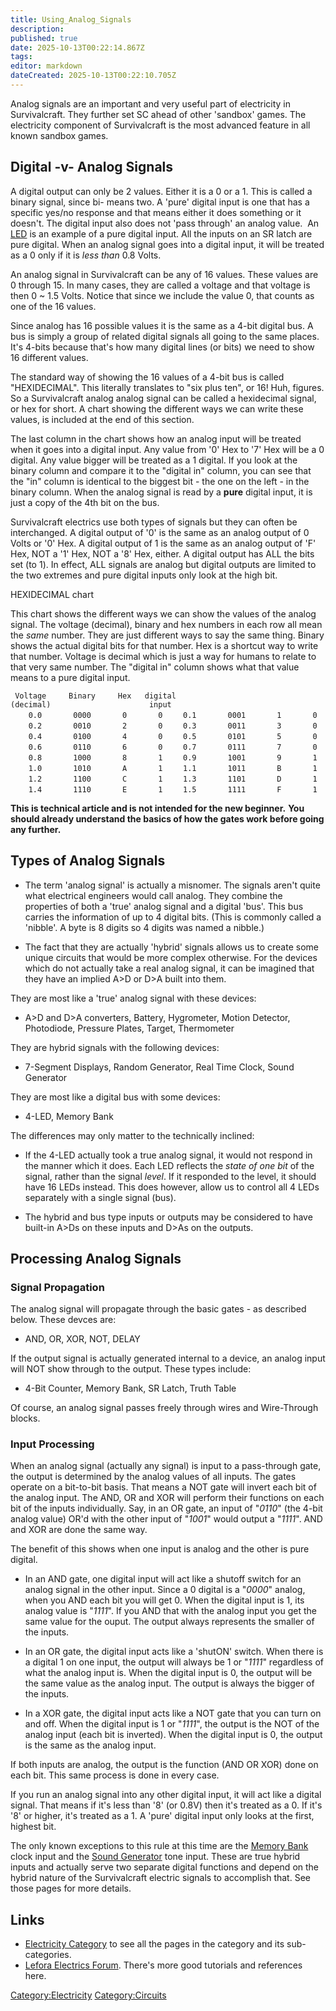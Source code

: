 ```yaml
---
title: Using_Analog_Signals
description: 
published: true
date: 2025-10-13T00:22:14.867Z
tags: 
editor: markdown
dateCreated: 2025-10-13T00:22:10.705Z
---
```


Analog signals are an important and very useful part of electricity in
Survivalcraft. They further set SC ahead of other 'sandbox' games. The
electricity component of Survivalcraft is the most advanced feature in
all known sandbox games.

## Digital -v- Analog Signals

A digital output can only be 2 values. Either it is a 0 or a 1. This is
called a binary signal, since bi- means two. A 'pure' digital input is
one that has a specific yes/no response and that means either it does
something or it doesn't. The digital input also does not 'pass through'
an analog value.  An [LED](Recipaedia/Electrics/LED.md "wikilink") is an example of a pure
digital input. All the inputs on an SR latch are pure digital. When an
analog signal goes into a digital input, it will be treated as a 0 only
if it is *less than* 0.8 Volts.

An analog signal in Survivalcraft can be any of 16 values. These values
are 0 through 15. In many cases, they are called a voltage and that
voltage is then 0 \~ 1.5 Volts. Notice that since we include the value
0, that counts as one of the 16 values.

Since analog has 16 possible values it is the same as a 4-bit digital
bus. A bus is simply a group of related digital signals all going to the
same places. It's 4-bits because that's how many digital lines (or bits)
we need to show 16 different values.

The standard way of showing the 16 values of a 4-bit bus is called
"HEXIDECIMAL". This literally translates to "six plus ten", or 16\! Huh,
figures. So a Survivalcraft analog analog signal can be called a
hexidecimal signal, or hex for short. A chart showing the different ways
we can write these values, is included at the end of this section.

The last column in the chart shows how an analog input will be treated
when it goes into a digital input. Any value from '0' Hex to '7' Hex
will be a 0 digital. Any value bigger will be treated as a 1 digital. If
you look at the binary column and compare it to the "digital in" column,
you can see that the "in" column is identical to the biggest bit - the
one on the left - in the binary column. When the analog signal is read
by a **pure** digital input, it is just a copy of the 4th bit on the
bus.

Survivalcraft electrics use both types of signals but they can often be
interchanged. A digital output of '0' is the same as an analog output of
0 Volts or '0' Hex. A digital output of 1 is the same as an analog
output of 'F' Hex, NOT a '1' Hex, NOT a '8' Hex, either. A digital
output has ALL the bits set (to 1). In effect, ALL signals are analog
but digital outputs are limited to the two extremes and pure digital
inputs only look at the high bit.

HEXIDECIMAL chart

This chart shows the different ways we can show the values of the analog
signal. The voltage (decimal), binary and hex numbers in each row all
mean the *same* number. They are just different ways to say the same
thing. Binary shows the actual digital bits for that number. Hex is a
shortcut way to write that number. Voltage is decimal which is just a
way for humans to relate to that very same number. The "digital in"
column shows what that value means to a pure digital input.

` Voltage     Binary     Hex   digital`
`(decimal)                      input`
`    0.0       0000       0       0`
`    0.1       0001       1       0`
`    0.2       0010       2       0`
`    0.3       0011       3       0`
`    0.4       0100       4       0`
`    0.5       0101       5       0`
`    0.6       0110       6       0`
`    0.7       0111       7       0`
`    0.8       1000       8       1`
`    0.9       1001       9       1`
`    1.0       1010       A       1`
`    1.1       1011       B       1`
`    1.2       1100       C       1`
`    1.3       1101       D       1`
`    1.4       1110       E       1`
`    1.5       1111       F       1`

**This is technical article and is not intended for the new beginner.**
**You should already understand the basics of how the gates work before
going any further.**

## Types of Analog Signals

  -
    The term 'analog signal' is actually a misnomer. The signals aren't
    quite what electrical engineers would call analog. They combine the
    properties of both a 'true' analog signal and a digital 'bus'. This
    bus carries the information of up to 4 digital bits. (This is
    commonly called a 'nibble'. A byte is 8 digits so 4 digits was named
    a nibble.)

<!-- end list -->

  -
    The fact that they are actually 'hybrid' signals allows us to create
    some unique circuits that would be more complex otherwise. For the
    devices which do not actually take a real analog signal, it can be
    imagined that they have an implied A\>D or D\>A built into them.

They are most like a 'true' analog signal with these devices:

  -
    A\>D and D\>A converters, Battery, Hygrometer, Motion Detector,
    Photodiode, Pressure Plates, Target, Thermometer

They are hybrid signals with the following devices:

  -
    7-Segment Displays, Random Generator, Real Time Clock, Sound
    Generator

They are most like a digital bus with some devices:

  -
    4-LED, Memory Bank

The differences may only matter to the technically inclined:

  -
    If the 4-LED actually took a true analog signal, it would not
    respond in the manner which it does. Each LED reflects the *state of
    one bit* of the signal, rather than the signal *level*. If it
    responded to the level, it should have 16 LEDs instead. This does
    however, allow us to control all 4 LEDs separately with a single
    signal (bus).

<!-- end list -->

  -
    The hybrid and bus type inputs or outputs may be considered to have
    built-in A\>Ds on these inputs and D\>As on the outputs.

## Processing Analog Signals

### Signal Propagation

The analog signal will propagate through the basic gates - as described
below. These devces are:

  -
    AND, OR, XOR, NOT, DELAY

If the output signal is actually generated internal to a device, an
analog input will NOT show through to the output. These types include:

  -
    4-Bit Counter, Memory Bank, SR Latch, Truth Table

Of course, an analog signal passes freely through wires and Wire-Through
blocks.

### Input Processing

When an analog signal (actually any signal) is input to a pass-through
gate, the output is determined by the analog values of all inputs. The
gates operate on a bit-to-bit basis. That means a NOT gate will invert
each bit of the analog input. The AND, OR and XOR will perform their
functions on each bit of the inputs individually. Say, in an OR gate, an
input of "*0110*" (the 4-bit analog value) OR'd with the other input of
"*1001*" would output a "*1111*". AND and XOR are done the same way.

The benefit of this shows when one input is analog and the other is pure
digital.

  -
    In an AND gate, one digital input will act like a shutoff switch for
    an analog signal in the other input. Since a 0 digital is a "*0000*"
    analog, when you AND each bit you will get 0. When the digital input
    is 1, its analog value is "*1111*". If you AND that with the analog
    input you get the same value for the ouput. The output always
    represents the smaller of the inputs.

<!-- end list -->

  -
    In an OR gate, the digital input acts like a 'shutON' switch. When
    there is a digital 1 on one input, the output will always be 1 or
    "*1111*" regardless of what the analog input is. When the digital
    input is 0, the output will be the same value as the analog input.
    The output is always the bigger of the inputs.

<!-- end list -->

  -
    In a XOR gate, the digital input acts like a NOT gate that you can
    turn on and off. When the digital input is 1 or "*1111*", the output
    is the NOT of the analog input (each bit is inverted). When the
    digital input is 0, the output is the same as the analog input.

If both inputs are analog, the output is the function (AND OR XOR) done
on each bit. This same process is done in every case.

If you run an analog signal into any other digital input, it will act
like a digital signal. That means if it's less than '8' (or 0.8V) then
it's treated as a 0. If it's '8' or higher, it's treated as a 1. A
'pure' digital input only looks at the first, highest bit.

The only known exceptions to this rule at this time are the [Memory
Bank](Recipaedia/Electrics/Memory_Bank.md "wikilink") clock input and the [Sound
Generator](Recipaedia/Electrics/Sound_Generator.md "wikilink") tone input. These are true hybrid
inputs and actually serve two separate digital functions and depend on
the hybrid nature of the Survivalcraft electric signals to accomplish
that. See those pages for more details.

## Links

  - [Electricity Category](Special:Category:Electricity "wikilink") to
    see all the pages in the category and its sub-categories.
  - [Lefora Electrics
    Forum](http://survivalcraft.lefora.com/forums/2451984). There's more
    good tutorials and references here.

[Category:Electricity](Category:Electricity "wikilink")
[Category:Circuits](Category:Circuits "wikilink")